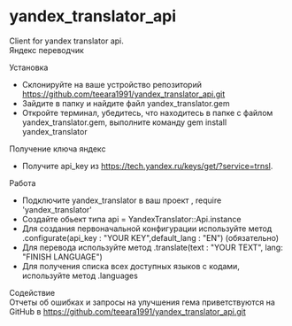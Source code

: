 # yandex_translator_api
Client for yandex translator api.   
Яндекс переводчик

Установка
- Склонируйте на ваше устройство репозиторий https://github.com/teeara1991/yandex_translator_api.git  
- Зайдите в папку и найдите файл yandex_translator.gem  
- Откройте терминал, убедитесь, что находитесь в папке с файлом yandex_translator.gem,
выполните команду gem install yandex_translator 

Получение ключа яндекс
- Получите api_key из https://tech.yandex.ru/keys/get/?service=trnsl.

Работа
- Подключите yandex_translator в ваш проект , require 'yandex_translator'  
- Создайте обьект типа api = YandexTranslator::Api.instance 
- Для создания первоначальной конфигурации используйте метод  .configurate(api_key : "YOUR KEY",default_lang : "EN") (обязательно) 
- Для перевода используйте метод  .translate(text : "YOUR TEXT", lang: "FINISH LANGUAGE")  
- Для получения списка всех доступных языков с кодами, используйте метод  .languages  

Содействие  
Отчеты об ошибках и запросы на улучшения гема приветствуются на GitHub в https://github.com/teeara1991/yandex_translator_api.git

